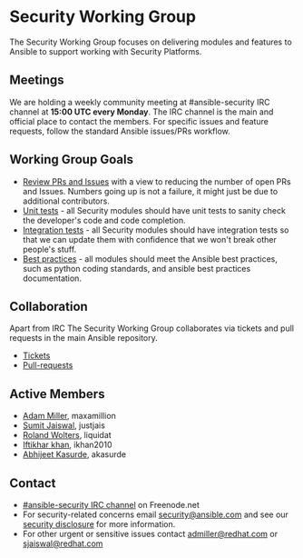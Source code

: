 # Security Working Group

The Security Working Group focuses on delivering modules and features to
Ansible to support working with Security Platforms.

## Meetings

We are holding a weekly community meeting at #ansible-security IRC channel
at **15:00 UTC every Monday**. The IRC channel is the main and official
place to contact the members. For specific issues and feature requests,
follow the standard Ansible issues/PRs workflow.

## Working Group Goals

* [Review PRs and Issues](review.md) with a view to reducing the number of
  open PRs and Issues. Numbers going up is not a failure, it might just be
  due to additional contributors.
* [Unit tests](unit.md) - all Security modules should have unit tests to
  sanity check the developer's code and code completion.
* [Integration tests](integration.md) - all Security modules should have
  integration tests so that we can update them with confidence that we won't
  break other people's stuff.
* [Best practices](bestpractices.md) - all modules should meet the Ansible
  best practices, such as python coding standards, and ansible best practices
  documentation.

## Collaboration

Apart from IRC The Security Working Group collaborates via tickets and pull
requests in the main Ansible repository.
* [Tickets](https://github.com/ansible/ansible/issues)
* [Pull-requests](https://github.com/ansible/ansible/pulls)


## Active Members
* [Adam Miller](https://github.com/maxamillion), maxamillion
* [Sumit Jaiswal](https://github.com/justjais), justjais
* [Roland Wolters](https://github.com/liquidat), liquidat
* [Iftikhar khan](https://github.com/ikhan2010), ikhan2010
* [Abhijeet Kasurde](https://github.com/akasurde), akasurde

## Contact
* [#ansible-security IRC channel](https://webchat.freenode.net/?channels=ansible-security) on Freenode.net
* For security-related concerns email security@ansible.com and see our
    [security disclosure](https://www.ansible.com/security) for more
    information.
* For other urgent or sensitive issues contact admiller@redhat.com or
    sjaiswal@redhat.com

